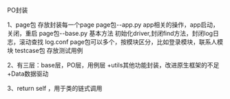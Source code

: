 PO封装

1、page包 存放封装每一个page
page包--app.py   app相关的操作，app启动，关闭，重启
page包--base.py 基本方法 初始化driver,封闭find方法，封闭log日志，滚动查找
log.conf
page包可以多个，按模块区分，比如登录模块，联系人模块
testcase包 存放测试用例


2、有三层：base层，PO层，用例层
+utils其他功能封装，改进原生框架的不足
+Data数据驱动

3、return self ，用于类的链式调用